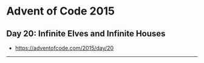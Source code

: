 # Advent of Code 2015 #
## Day 20: Infinite Elves and Infinite Houses ##
* https://adventofcode.com/2015/day/20
---